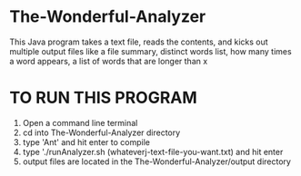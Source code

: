 # The-Wonderful-Analyzer
This Java program takes a text file, reads the contents, and kicks out multiple output files like a file summary, distinct words list, how many times a word appears, a list of words that are longer than x

# TO RUN THIS PROGRAM
1. Open a command line terminal
2. cd into The-Wonderful-Analyzer directory
3. type 'Ant' and hit enter to compile
4. type './runAnalyzer.sh (whateverj-text-file-you-want.txt) and hit enter
5. output files are located in the The-Wonderful-Analyzer/output directory

